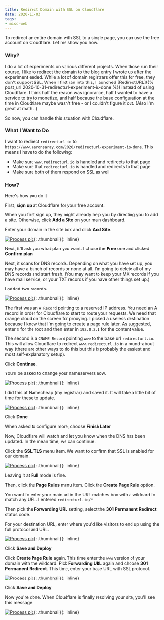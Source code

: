 ```yaml
---
title: Redirect Domain with SSL on Cloudflare
date: 2020-11-03
tags:
- misc-web
---
```

To redirect an entire domain with SSL to a single page, you can use the free account on Cloudflare. Let me show you how.

<!--more-->

### Why?

I do a lot of experiments on various different projects. When those run their course, I like to redirect the domain to the blog entry I wrote up after the experiment ended. While a lot of domain registrars offer this for free, they don't support SSL.  When I first ran into this, I launched [RedirectURL]({% post_url 2020-10-31-redirecturl-experiment-is-done %}) instead of using Cloudflare. I think half the reason was ignorance, half I wanted to have a service to try to monetize, and half because the base configuration at the time in Cloudflare maybe wasn't free - or I couldn't figure it out. (Also I'm great at math...)

So now, you can handle this situation with Cloudflare.

### What I Want to Do

I want to redirect `redirecturl.io` to `https://www.aaronsaray.com/2020/redirecturl-experiment-is-done`.  This means I have to do the following:

* Make sure `www.redirecturl.io` is handled and redirects to that page
* Make sure that `redirecturl.io` is handled and redirects to that page
* Make sure both of them respond on SSL as well

### How?

Here's how you do it

First, **sign up** at [Cloudflare](https://cloudflare.com) for your free account.

When you first sign up, they might already help you by directing you to add a site.  Otherwise, click **Add a Site** on your main dashboard.

Enter your domain in the site box and click **Add Site**.

[![Process pic](/uploads/2020/cloudflare-1.png)](/uploads/2020/cloudflare-1.png){: .thumbnail}{: .inline}

Next, it'll ask you what plan you want. I chose the **Free** one and clicked **Confirm plan**.

Next, it scans for DNS records.  Depending on what you have set up, you may have a bunch of records or none at all.  I'm going to delete all of my DNS records and start fresh. (You may want to keep your MX records if you have mail service, or your TXT records if you have other things set up.)

I added two records.  

[![Process pic](/uploads/2020/cloudflare-2.png)](/uploads/2020/cloudflare-2.png){: .thumbnail}{: .inline}

The first was an `A Record` pointing to a reserved IP address.  You need an A record in order for Cloudflare to start to route your requests.  We need that orange cloud on the screen for proxying.  I picked a useless destination because I know that I'm going to create a page rule later.  As suggested, enter `@` for the root and then enter in `192.0.2.1` for the content value.

The second is a `CNAME Record` pointing `www` to the base url `redirecturl.io`.  This will allow Cloudflare to redirect `www.redirecturl.io` in a round-about way (there are other ways to do this but this is probably the easiest and most self-explanatory setup).

Click **Continue**.

You'll be asked to change your nameservers now.

[![Process pic](/uploads/2020/cloudflare-3.png)](/uploads/2020/cloudflare-3.png){: .thumbnail}{: .inline}

I did this at Namecheap (my registrar) and saved it.  It will take a little bit of time for these to update.

[![Process pic](/uploads/2020/cloudflare-4.png)](/uploads/2020/cloudflare-4.png){: .thumbnail}{: .inline}

Click **Done**

When asked to configure more, choose **Finish Later**

Now, Cloudflare will watch and let you know when the DNS has been updated.  In the mean time, we can continue.

Click the **SSL/TLS** menu item.  We want to confirm that SSL is enabled for our domain.

[![Process pic](/uploads/2020/cloudflare-5.png)](/uploads/2020/cloudflare-5.png){: .thumbnail}{: .inline}

Leaving it at **Full** mode is fine.

Then, click the **Page Rules** menu item.  Click the **Create Page Rule** option.

You want to enter your main url in the URL matches box with a wildcard to match any URL.  I entered `redirecturl.io/*`

Then pick the **Forwarding URL** setting, select the **301 Permanent Redirect** status code.

For your destination URL, enter where you'd like visitors to end up using the full protocol and URL.

[![Process pic](/uploads/2020/cloudflare-6.png)](/uploads/2020/cloudflare-6.png){: .thumbnail}{: .inline}

Click **Save and Deploy**

Click **Create Page Rule** again.  This time enter the `www` version of your domain with the wildcard.  Pick **Forwarding URL** again and choose **301 Permanent Redirect**.  This time, enter your base URL with SSL protocol.

[![Process pic](/uploads/2020/cloudflare-7.png)](/uploads/2020/cloudflare-7.png){: .thumbnail}{: .inline}

Click **Save and Deploy**

Now you're done.  When Cloudflare is finally resolving your site, you'll see this message:

[![Process pic](/uploads/2020/cloudflare-8.png)](/uploads/2020/cloudflare-8.png){: .thumbnail}{: .inline}

